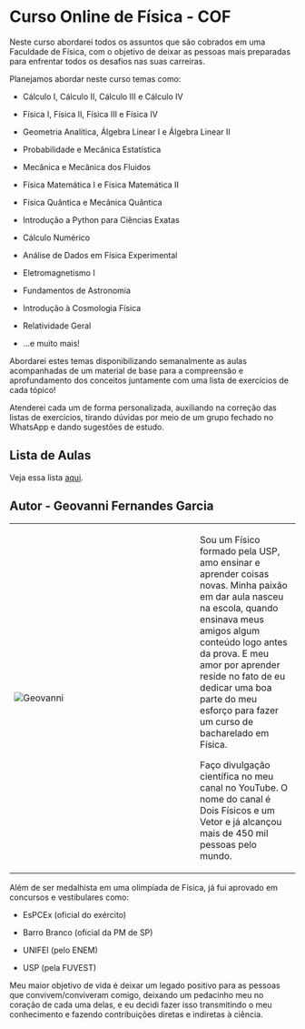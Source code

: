 # Curso Online de Física - COF

Neste curso abordarei todos os assuntos que são cobrados em uma Faculdade de Física, com o objetivo de deixar as pessoas mais preparadas para enfrentar todos os desafios nas suas carreiras.

Planejamos abordar neste curso temas como:

- Cálculo I, Cálculo II, Cálculo III e Cálculo IV

- Física I, Física II, Física III e Física IV

- Geometria Analítica, Álgebra Linear I e Álgebra Linear II

- Probabilidade e Mecânica Estatística

- Mecânica e Mecânica dos Fluidos

- Física Matemática I e Física Matemática II

- Física Quântica e Mecânica Quântica

- Introdução a Python para Ciências Exatas

- Cálculo Numérico

- Análise de Dados em Física Experimental

- Eletromagnetismo I

- Fundamentos de Astronomia

- Introdução à Cosmologia Física

- Relatividade Geral

- ...e muito mais!

Abordarei estes temas disponibilizando semanalmente as aulas acompanhadas de um material de base para a compreensão e aprofundamento dos conceitos juntamente com uma lista de exercícios de cada tópico!

Atenderei cada um de forma personalizada, auxiliando na correção das listas de exercícios, tirando dúvidas por meio de um grupo fechado no WhatsApp e dando sugestões de estudo.

## Lista de Aulas

Veja essa lista [aqui](https://github.com/Geovannisz/COF/blob/main/AulasGravadas.md).

## Autor - Geovanni Fernandes Garcia

<table>
<tr>
<td width="65%">

![Geovanni](https://github.com/Geovannisz/COF/assets/82838501/6afecba1-fa4a-4fcc-aaeb-f680fe607eff)

</td>
<td width="35%" style="vertical-align: top;">

Sou um Físico formado pela USP, amo ensinar e aprender coisas novas. Minha paixão em dar aula nasceu na escola, quando ensinava meus amigos algum conteúdo logo antes da prova. E meu amor por aprender reside no fato de eu dedicar uma boa parte do meu esforço para fazer um curso de bacharelado em Física.

Faço divulgação científica no meu canal no YouTube. O nome do canal é Dois Físicos e um Vetor e já alcançou mais de 450 mil pessoas pelo mundo.
</td>
</tr>
</table>

Além de ser medalhista em uma olimpíada de Física, já fui aprovado em concursos e vestibulares como:

- EsPCEx (oficial do exército)

- Barro Branco (oficial da PM de SP)

- UNIFEI (pelo ENEM)

- USP (pela FUVEST)

Meu maior objetivo de vida é deixar um legado positivo para as pessoas que convivem/conviveram comigo, deixando um pedacinho meu no coração de cada uma delas, e eu decidi fazer isso transmitindo o meu conhecimento e fazendo contribuições diretas e indiretas à ciência.


